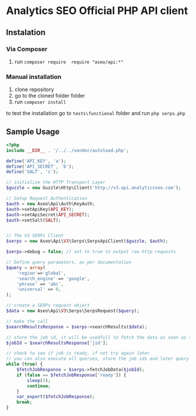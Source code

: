 # Analytics SEO Official PHP API client

## Instalation
### Via Composer
1. run ```composer require  require "aseo/api:*"```

### Manual installation
1. clone repository
2. go to the cloned folder folder
3. run ```composer install``` 

to test the installation go to ```tests\functional``` folder and run ```php serps.php```


## Sample Usage
```php
<?php
include __DIR__ . '/../../vendor/autoload.php';

define('API_KEY', 'a');
define('API_SECRET', 'b');
define('SALT', 'c');

// initialize the HTTP Transport Layer
$guzzle = new Guzzle\Http\Client('http://v3.api.analyticsseo.com');

// Setup Request Authentication
$auth = new Aseo\Api\Auth\KeyAuth;
$auth->setApiKey(API_KEY);
$auth->setApiSecret(API_SECRET);
$auth->setSalt(SALT);


// The V3 SERPs Client
$serps = new Aseo\Api\V3\Serps\SerpsApiClient($guzzle, $auth);

$serps->debug = false; // set to true to output raw http requests

// Define query paramaters, as per documentation
$query = array(
    'region'=>'global',
    'search_engine' => 'google',
    'phrase' => 'abc',
    'universal' => 0,
);

// create a SERPs request object
$data = new Aseo\Api\V3\Serps\SerpsRequest($query);

// make the call
$searchResultsResponse = $serps->searchResults($data);

// store the job id, it will be usedfull to fetch the data as soon as the job is done
$jobId = $searchResultsResponse['jid'];

// check to see if job is ready, if not try again later
// you can also execute all queries, store the job ids and later query to see each job id is ready
while (true) {
    $fetchJobResponse = $serps->fetchJobData($jobId);
    if (false == $fetchJobResponse['ready']) {
        sleep(3);
        continue;
    }
    var_export($fetchJobResponse);
    break;
}
```
